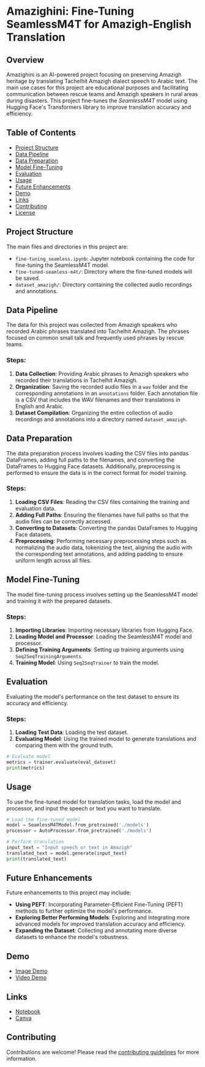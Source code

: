 
# Amazighini: Fine-Tuning SeamlessM4T for Amazigh-English Translation

## Overview

Amazighini is an AI-powered project focusing on preserving Amazigh heritage by translating Tachelhit Amazigh dialect speech to Arabic text. The main use cases for this project are educational purposes and facilitating communication between rescue teams and Amazigh speakers in rural areas during disasters. This project fine-tunes the *SeamlessM4T* model using Hugging Face's Transformers library to improve translation accuracy and efficiency.

## Table of Contents

- [Project Structure](#project-structure)
- [Data Pipeline](#data-pipeline)
- [Data Preparation](#data-preparation)
- [Model Fine-Tuning](#model-fine-tuning)
- [Evaluation](#evaluation)
- [Usage](#usage)
- [Future Enhancements](#future-enhancements)
- [Demo](#demo)
- [Links](#links)
- [Contributing](#contributing)
- [License](#license)

## Project Structure

The main files and directories in this project are:

- `fine-tuning_seamless.ipynb`: Jupyter notebook containing the code for fine-tuning the SeamlessM4T model.
- `fine-tuned-seamless-m4t/`: Directory where the fine-tuned models will be saved.
- `dataset_amazigh/`: Directory containing the collected audio recordings and annotations.

## Data Pipeline

The data for this project was collected from Amazigh speakers who recorded Arabic phrases translated into Tachelhit Amazigh. The phrases focused on common small talk and frequently used phrases by rescue teams.

### Steps:

1. **Data Collection**: Providing Arabic phrases to Amazigh speakers who recorded their translations in Tachelhit Amazigh.
2. **Organization**: Saving the recorded audio files in a `wav` folder and the corresponding annotations in an `annotations` folder. Each annotation file is a CSV that includes the WAV filenames and their translations in English and Arabic.
3. **Dataset Compilation**: Organizing the entire collection of audio recordings and annotations into a directory named `dataset_amazigh`.

## Data Preparation

The data preparation process involves loading the CSV files into pandas DataFrames, adding full paths to the filenames, and converting the DataFrames to Hugging Face datasets. Additionally, preprocessing is performed to ensure the data is in the correct format for model training.

### Steps:

1. **Loading CSV Files**: Reading the CSV files containing the training and evaluation data.
2. **Adding Full Paths**: Ensuring the filenames have full paths so that the audio files can be correctly accessed.
3. **Converting to Datasets**: Converting the pandas DataFrames to Hugging Face datasets.
4. **Preprocessing**: Performing necessary preprocessing steps such as normalizing the audio data, tokenizing the text, aligning the audio with the corresponding text annotations, and adding padding to ensure uniform length across all files.

## Model Fine-Tuning

The model fine-tuning process involves setting up the SeamlessM4T model and training it with the prepared datasets.

### Steps:

1. **Importing Libraries**: Importing necessary libraries from Hugging Face.
2. **Loading Model and Processor**: Loading the SeamlessM4T model and processor.
3. **Defining Training Arguments**: Setting up training arguments using `Seq2SeqTrainingArguments`.
4. **Training Model**: Using `Seq2SeqTrainer` to train the model.

## Evaluation

Evaluating the model's performance on the test dataset to ensure its accuracy and efficiency.

### Steps:

1. **Loading Test Data**: Loading the test dataset.
2. **Evaluating Model**: Using the trained model to generate translations and comparing them with the ground truth.

```python
# Evaluate model
metrics = trainer.evaluate(eval_dataset)
print(metrics)
```

## Usage

To use the fine-tuned model for translation tasks, load the model and processor, and input the speech or text you want to translate.

```python
# Load the fine-tuned model
model = SeamlessM4TModel.from_pretrained('./models')
processor = AutoProcessor.from_pretrained('./models')

# Perform translation
input_text = "Input speech or text in Amazigh"
translated_text = model.generate(input_text)
print(translated_text)
```

## Future Enhancements

Future enhancements to this project may include:

- **Using PEFT**: Incorporating Parameter-Efficient Fine-Tuning (PEFT) methods to further optimize the model's performance.
- **Exploring Better Performing Models**: Exploring and integrating more advanced models for improved translation accuracy and efficiency.
- **Expanding the Dataset**: Collecting and annotating more diverse datasets to enhance the model's robustness.

## Demo

- [Image Demo](file:///home/ubuntu/T%C3%A9l%C3%A9chargements/WhatsApp%20Image%202024-05-19%20at%2006.40.11.jpeg)
- [Video Demo](file:///home/ubuntu/T%C3%A9l%C3%A9chargements/WhatsApp%20Video%202024-05-19%20at%2007.06.20.mp4)

## Links

- [Notebook](https://huggingface.co/spaces/ThinkAI-Morocco/Amazighini)
- [Canva](https://www.canva.com/design/DAGFoKNyRTg/F_f4-X_WwRWIBf2O7ywFWw/edit?utm_content=DAGFoKNyRTg&utm_campaign=designshare&utm_medium=link2&utm_source=sharebutton)

## Contributing

Contributions are welcome! Please read the [contributing guidelines](CONTRIBUTING.md) for more information.
